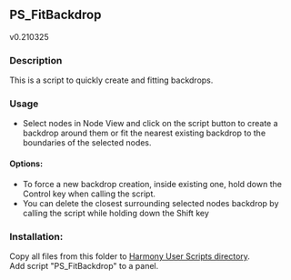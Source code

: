 ## PS_FitBackdrop
v0.210325

### Description
This is a script to quickly create and fitting backdrops.

### Usage
* Select nodes in Node View and click on the script button to create a backdrop around them or fit the nearest existing backdrop to the boundaries of the selected nodes.

#### Options:
* To force a new backdrop creation, inside existing one, hold down the Control key when calling the script.
* You can delete the closest surrounding selected nodes backdrop by calling the script while holding down the Shift key

### Installation:
Copy all files from this folder to [Harmony User Scripts directory](https://docs.toonboom.com/help/harmony-20/premium/scripting/import-script.html).\
Add script "PS_FitBackdrop" to a panel.  
